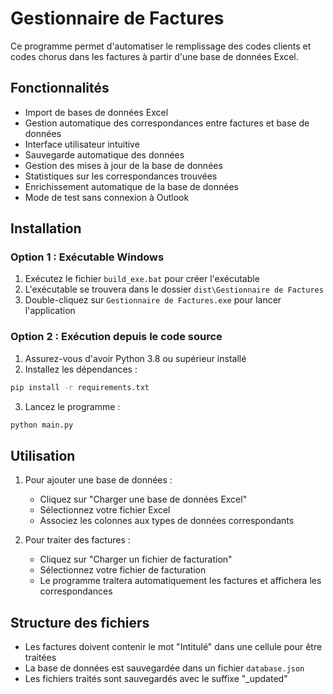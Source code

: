 # Gestionnaire de Factures

Ce programme permet d'automatiser le remplissage des codes clients et codes chorus dans les factures à partir d'une base de données Excel.

## Fonctionnalités

- Import de bases de données Excel
- Gestion automatique des correspondances entre factures et base de données
- Interface utilisateur intuitive
- Sauvegarde automatique des données
- Gestion des mises à jour de la base de données
- Statistiques sur les correspondances trouvées
- Enrichissement automatique de la base de données
- Mode de test sans connexion à Outlook

## Installation

### Option 1 : Exécutable Windows

1. Exécutez le fichier `build_exe.bat` pour créer l'exécutable
2. L'exécutable se trouvera dans le dossier `dist\Gestionnaire de Factures`
3. Double-cliquez sur `Gestionnaire de Factures.exe` pour lancer l'application

### Option 2 : Exécution depuis le code source

1. Assurez-vous d'avoir Python 3.8 ou supérieur installé
2. Installez les dépendances :
```bash
pip install -r requirements.txt
```

3. Lancez le programme :
```bash
python main.py
```

## Utilisation

1. Pour ajouter une base de données :
   - Cliquez sur "Charger une base de données Excel"
   - Sélectionnez votre fichier Excel
   - Associez les colonnes aux types de données correspondants

2. Pour traiter des factures :
   - Cliquez sur "Charger un fichier de facturation"
   - Sélectionnez votre fichier de facturation
   - Le programme traitera automatiquement les factures et affichera les correspondances

## Structure des fichiers

- Les factures doivent contenir le mot "Intitulé" dans une cellule pour être traitées
- La base de données est sauvegardée dans un fichier `database.json`
- Les fichiers traités sont sauvegardés avec le suffixe "_updated"
